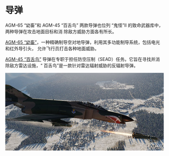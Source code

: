 # 导弹

AGM-65 “幼畜”和 AGM-45 “百舌鸟” 两款导弹也位列 “鬼怪”II 的致命武器库中，两种导弹在攻击地面目标和消
除敌方威胁方面各有所长。

[AGM-65 “幼畜”](maverick.md)，一种精确制导空对地导弹，利用其多功能制导系统，包括电光和红外导引头，
允许飞行员打击各种地面威胁。

[AGM-45 “百舌鸟”](shrike.md) 导弹在专职于担任防空压制（SEAD）任务。它旨在寻找并消除敌方雷达设施，“
百舌鸟”是一款针对雷达辐射威胁的反辐射导弹。

![Maverick Shot](../../../img/maverick_shot.jpg)
